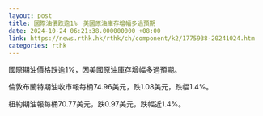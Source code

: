 ```yaml
---
layout: post
title: 國際油價跌逾1%　美國原油庫存增幅多過預期
date: 2024-10-24 06:21:38.000000000 +08:00
link: https://news.rthk.hk/rthk/ch/component/k2/1775938-20241024.htm
categories: rthk
---
```


國際期油價格跌逾1%，因美國原油庫存增幅多過預期。

倫敦布蘭特期油收市報每桶74.96美元，跌1.08美元，跌幅1.4%。

紐約期油報每桶70.77美元，跌0.97美元，跌幅近1.4%。
